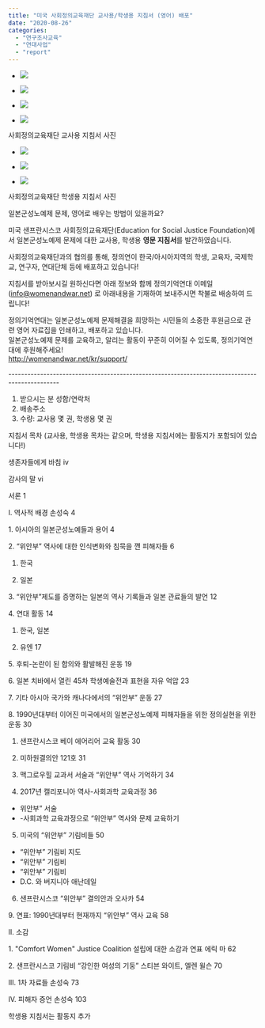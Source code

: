 ```yaml
---
title: "미국 사회정의교육재단 교사용/학생용 지침서 (영어) 배포"
date: "2020-08-26"
categories: 
  - "연구조사교육"
  - "연대사업"
  - "report"
---
```


- ![](https://r2.womenandwar.net/2020/08/photo-2020-07-29-13-45-29_orig.jpg)
    
- ![](https://r2.womenandwar.net/2020/08/teacher-resource-guide-3rd-ed-5.jpg)
    
- ![](https://r2.womenandwar.net/2020/08/teacher-resource-guide-3rd-ed-4.jpg)
    
- ![](https://r2.womenandwar.net/2020/08/teacher-resource-guide-3rd-ed-3_orig-768x1024.jpg)
    

사회정의교육재단 교사용 지침서 사진

- ![](https://r2.womenandwar.net/2020/08/photo-2020-07-29-13-50-08_orig-1024x845.jpg)
    
- ![](https://r2.womenandwar.net/2020/08/photo-2020-07-29-09-59-12.jpg)
    
- ![](https://r2.womenandwar.net/2020/08/students2020-07-29-14-02-37-3.jpg)
    

사회정의교육재단 학생용 지침서 사진

일본군성노예제 문제, 영어로 배우는 방법이 있을까요?

미국 샌프란시스코 사회정의교육재단(Education for Social Justice Foundation)에서 일본군성노예제 문제에 대한 교사용, 학생용 **영문 지침서**를 발간하였습니다.

사회정의교육재단과의 협의를 통해, 정의연이 한국/아시아지역의 학생, 교육자, 국제학교, 연구자, 연대단체 등에 배포하고 있습니다!

지침서를 받아보시길 원하신다면 아래 정보와 함께 정의기억연대 이메일 (info@womenandwar.net) 로 아래내용을 기재하여 보내주시면 착불로 배송하여 드립니다!

정의기억연대는 일본군성노예제 문제해결을 희망하는 시민들의 소중한 후원금으로 관련 영어 자료집을 인쇄하고, 배포하고 있습니다.  
일본군성노예제 문제를 교육하고, 알리는 활동이 꾸준히 이어질 수 있도록, 정의기억연대에 후원해주세요!  
http://womenandwar.net/kr/support/

\----------------------------------------------------------------------------------------------

1. 받으시는 분 성함/연락처
2. 배송주소
3. 수량: 교사용 몇 권, 학생용 몇 권

지침서 목차 (교사용, 학생용 목차는 같으며, 학생용 지침서에는 활동지가 포함되어 있습니다!)

생존자들에게 바침 iv

감사의 말 vi

서론 1

I. 역사적 배경 손성숙 4

1\. 아시아의 일본군성노예들과 용어 4

2\. “위안부” 역사에 대한 인식변화와 침묵을 깬 피해자들 6

1) 한국

2) 일본

3\. “위안부”제도를 증명하는 일본의 역사 기록들과 일본 관료들의 발언 12

4\. 연대 활동 14

1) 한국, 일본

2) 유엔 17

5\. 후퇴-논란이 된 합의와 활발해진 운동 19

6\. 일본 치바에서 열린 45차 학생예술전과 표현을 자유 억압 23

7\. 기타 아시아 국가와 캐나다에서의 “위안부” 운동 27

8\. 1990년대부터 이어진 미국에서의 일본군성노예제 피해자들을 위한 정의실현을 위한 운동 30

1) 샌프란시스코 베이 에어리어 교육 활동 30

2) 미하원결의안 121호 31

3) 맥그로우힐 교과서 서술과 “위안부” 역사 기억하기 34

4) 2017년 캘리포니아 역사-사회과학 교육과정 36

- 위안부” 서술
- \-사회과학 교육과정으로 “위안부” 역사와 문제 교육하기

5) 미국의 “위안부” 기림비들 50

- “위안부” 기림비 지도
- “위안부” 기림비
- “위안부” 기림비
- D.C. 와 버지니아 애난데일

6) 샌프란시스코 “위안부” 결의안과 오사카 54

9\. 연표: 1990년대부터 현재까지 “위안부” 역사 교육 58

II. 소감

1\. "Comfort Women" Justice Coalition 설립에 대한 소감과 연표 에릭 마 62

2\. 샌프란시스코 기림비 “강인한 여성의 기둥” 스티븐 와이트, 엘렌 윌슨 70

III. 1차 자료들 손성숙 73

IV. 피해자 증언 손성숙 103

학생용 지침서는 활동지 추가
